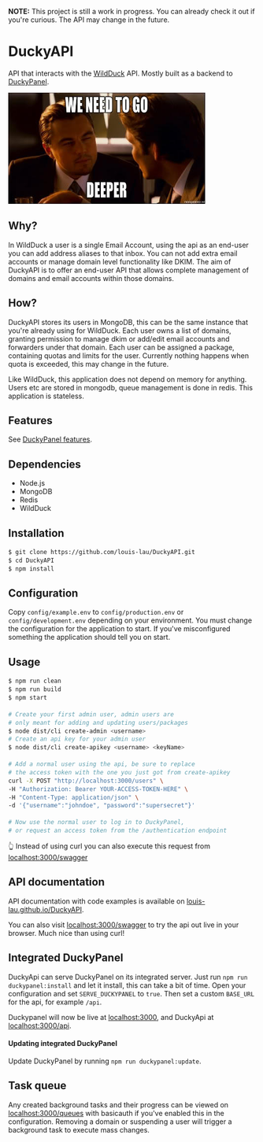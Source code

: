 __NOTE:__ This project is still a work in progress. You can already check it out if you're curious. The API may change in the future.

# DuckyAPI

API that interacts with the [WildDuck](https://github.com/nodemailer/wildduck) API. Mostly built as a backend to [DuckyPanel](https://github.com/louis-lau/DuckyPanel).


![We need to go deeper](docs/images/deeper.jpg)

## Why?
In WildDuck a user is a single Email Account, using the api as an end-user you can add address aliases to that inbox. You can not add extra email accounts or manage domain level functionality like DKIM. The aim of DuckyAPI is to offer an end-user API that allows complete management of domains and email accounts within those domains.

## How?
DuckyAPI stores its users in MongoDB, this can be the same instance that you're already using for WildDuck. Each user owns a list of domains, granting permission to manage dkim or add/edit email accounts and forwarders under that domain. Each user can be assigned a package, containing quotas and limits for the user. Currently nothing happens when quota is exceeded, this may change in the future.

Like WildDuck, this application does not depend on memory for anything. Users etc are stored in mongodb, queue management is done in redis. This application is stateless.

## Features
See [DuckyPanel features](https://github.com/louis-lau/DuckyPanel/blob/master/README.md#current-features).

## Dependencies
* Node.js
* MongoDB
* Redis
* WildDuck

## Installation
```bash
$ git clone https://github.com/louis-lau/DuckyAPI.git
$ cd DuckyAPI
$ npm install
```

## Configuration
Copy `config/example.env` to `config/production.env` or `config/development.env` depending on your environment. You must change the configuration for the application to start. If you've misconfigured something the application should tell you on start.

## Usage
```bash
$ npm run clean
$ npm run build
$ npm start

# Create your first admin user, admin users are
# only meant for adding and updating users/packages
$ node dist/cli create-admin <username>
# Create an api key for your admin user
$ node dist/cli create-apikey <username> <keyName>

# Add a normal user using the api, be sure to replace
# the access token with the one you just got from create-apikey
curl -X POST "http://localhost:3000/users" \
-H "Authorization: Bearer YOUR-ACCESS-TOKEN-HERE" \
-H "Content-Type: application/json" \
-d '{"username":"johndoe", "password":"supersecret"}'

# Now use the normal user to log in to DuckyPanel,
# or request an access token from the /authentication endpoint
```
👆 Instead of using curl you can also execute this request from [localhost:3000/swagger](http://localhost:3000/swagger)

## API documentation
API documentation with code examples is available on [louis-lau.github.io/DuckyAPI](https://louis-lau.github.io/DuckyAPI).

You can also visit [localhost:3000/swagger](http://localhost:3000/swagger) to try the api out live in your browser. Much nice than using curl!

## Integrated DuckyPanel
DuckyApi can serve DuckyPanel on its integrated server. Just run `npm run duckypanel:install` and let it install, this can take a bit of time. Open your configuration and set `SERVE_DUCKYPANEL` to `true`. Then set a custom `BASE_URL` for the api, for example `/api`.

Duckypanel will now be live at [localhost:3000](http://localhost:3000), and DuckyApi at [localhost:3000/api](http://localhost:3000/api).

#### Updating integrated DuckyPanel
Update DuckyPanel by running `npm run duckypanel:update`.



## Task queue
Any created background tasks and their progress can be viewed on [localhost:3000/queues](http://localhost:3000/queues) with basicauth if you've enabled this in the configuration. Removing a domain or suspending a user will trigger a background task to execute mass changes.